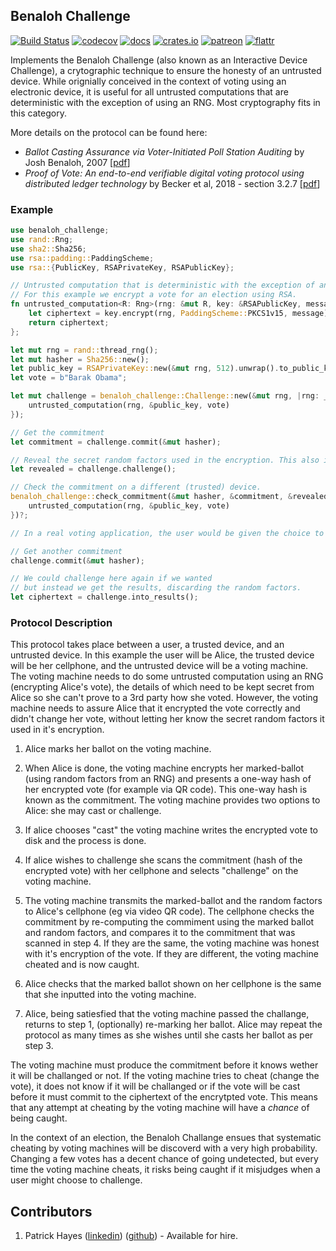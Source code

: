 ## Benaloh Challenge

[![Build Status](https://travis-ci.org/phayes/benaloh-challenge.svg?branch=master)](https://travis-ci.org/phayes/benaloh-challenge)
[![codecov](https://codecov.io/gh/phayes/benaloh-challenge/branch/master/graph/badge.svg)](https://codecov.io/gh/phayes/benaloh-challenge)
[![docs](https://docs.rs/fdh/badge.svg)](https://docs.rs/benaloh-challenge)
[![crates.io](https://meritbadge.herokuapp.com/fdh)](https://crates.io/crates/benaloh-challenge)
[![patreon](https://img.shields.io/badge/patreon-donate-green.svg)](https://patreon.com/phayes)
[![flattr](https://img.shields.io/badge/flattr-donate-green.svg)](https://flattr.com/@phayes)

Implements the Benaloh Challenge (also known as an Interactive Device Challenge), a crytographic technique to ensure the honesty of an untrusted device. While orignially conceived in the context of voting using an electronic device, it is useful for all untrusted computations that are deterministic with the exception of using an RNG. Most cryptography fits in this category.

More details on the protocol can be found here:

- _Ballot Casting Assurance via Voter-Initiated Poll Station Auditing_ by Josh Benaloh, 2007 [[pdf](https://www.usenix.org/legacy/event/evt07/tech/full_papers/benaloh/benaloh.pdf)]
- _Proof of Vote: An end-to-end verifiable digital voting protocol using distributed ledger
  technology_ by Becker et al, 2018 - section 3.2.7 [[pdf](https://github.com/votem/proof-of-vote/raw/master/proof-of-vote-whitepaper.pdf)]

### Example

```rust
use benaloh_challenge;
use rand::Rng;
use sha2::Sha256;
use rsa::padding::PaddingScheme;
use rsa::{PublicKey, RSAPrivateKey, RSAPublicKey};

// Untrusted computation that is deterministic with the exception of an RNG
// For this example we encrypt a vote for an election using RSA.
fn untrusted_computation<R: Rng>(rng: &mut R, key: &RSAPublicKey, message: &[u8]) -> Vec<u8> {
    let ciphertext = key.encrypt(rng, PaddingScheme::PKCS1v15, message).unwrap();
    return ciphertext;
};

let mut rng = rand::thread_rng();
let mut hasher = Sha256::new();
let public_key = RSAPrivateKey::new(&mut rng, 512).unwrap().to_public_key();
let vote = b"Barak Obama";

let mut challenge = benaloh_challenge::Challenge::new(&mut rng, |rng: _| {
    untrusted_computation(rng, &public_key, vote)
});

// Get the commitment
let commitment = challenge.commit(&mut hasher);

// Reveal the secret random factors used in the encryption. This also invalidates the results.
let revealed = challenge.challenge();

// Check the commitment on a different (trusted) device.
benaloh_challenge::check_commitment(&mut hasher, &commitment, &revealed, |rng: _| {
    untrusted_computation(rng, &public_key, vote)
})?;

// In a real voting application, the user would be given the choice to change their vote here.

// Get another commitment
challenge.commit(&mut hasher);

// We could challenge here again if we wanted
// but instead we get the results, discarding the random factors.
let ciphertext = challenge.into_results();
```

### Protocol Description

This protocol takes place between a user, a trusted device, and an untrusted device. In this example the user will be Alice, the trusted device will be her cellphone, and the untrusted device will be a voting machine. The voting machine needs to do some untrusted computation using an RNG (encrypting Alice's vote), the details of which need to be kept secret from Alice so she can't prove to a 3rd party how she voted. However, the voting machine needs to assure Alice that it encrypted the vote correctly and didn't change her vote, without letting her know the secret random factors it used in it's encryption.

1. Alice marks her ballot on the voting machine.

2. When Alice is done, the voting machine encrypts her marked-ballot (using random factors from an RNG) and presents a one-way hash of her encrypted vote (for example via QR code). This one-way hash is known as the commitment. The voting machine provides two options to Alice: she may cast or challenge.

3. If alice chooses "cast" the voting machine writes the encrypted vote to disk and the process is done.

4. If alice wishes to challenge she scans the commitment (hash of the encrypted vote) with her cellphone and selects "challenge" on the voting machine.

5. The voting machine transmits the marked-ballot and the random factors to Alice's cellphone (eg via video QR code). The cellphone checks the commitment by re-computing the commiment using the marked ballot and random factors, and compares it to the commitment that was scanned in step 4. If they are the same, the voting machine was honest with it's encryption of the vote. If they are different, the voting machine cheated and is now caught.

6. Alice checks that the marked ballot shown on her cellphone is the same that she inputted into the voting machine.

7. Alice, being satiesfied that the voting machine passed the challange, returns to step 1, (optionally) re-marking her ballot. Alice may repeat the protocol as many times as she wishes until she casts her ballot as per step 3.

The voting machine must produce the commitment before it knows wether it will be challanged or not. If the voting machine tries to cheat (change the vote), it does not know if it will be challanged or if the vote will be cast before it must commit to the ciphertext of the encrytpted vote. This means that any attempt at cheating by the voting machine will have a _chance_ of being caught.

In the context of an election, the Benaloh Challange ensues that systematic cheating by voting machines will be discoverd with a very high probability. Changing a few votes has a decent chance of going undetected, but every time the voting machine cheats, it risks being caught if it misjudges when a user might choose to challenge.

## Contributors

1.  Patrick Hayes ([linkedin](https://www.linkedin.com/in/patrickdhayes/)) ([github](https://github.com/phayes)) - Available for hire.
